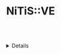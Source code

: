 # NiTiS::VE
<br><br>
<details>
method {name, retType, argType...}
type {name, dependsType...}
</details>